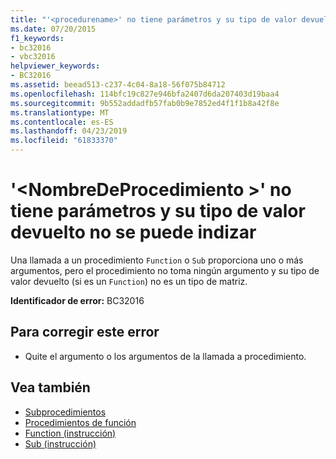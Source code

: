 ```yaml
---
title: "'<procedurename>' no tiene parámetros y su tipo de valor devuelto no se puede indizar"
ms.date: 07/20/2015
f1_keywords:
- bc32016
- vbc32016
helpviewer_keywords:
- BC32016
ms.assetid: beead513-c237-4c04-8a18-56f075b84712
ms.openlocfilehash: 114bfc19c827e946bfa2407d6da207403d19baa4
ms.sourcegitcommit: 9b552addadfb57fab0b9e7852ed4f1f1b8a42f8e
ms.translationtype: MT
ms.contentlocale: es-ES
ms.lasthandoff: 04/23/2019
ms.locfileid: "61833370"
---
```

# <a name="procedurename-has-no-parameters-and-its-return-type-cannot-be-indexed"></a>'\<NombreDeProcedimiento >' no tiene parámetros y su tipo de valor devuelto no se puede indizar
Una llamada a un procedimiento `Function` o `Sub` proporciona uno o más argumentos, pero el procedimiento no toma ningún argumento y su tipo de valor devuelto (si es un `Function`) no es un tipo de matriz.  
  
 **Identificador de error:** BC32016  
  
## <a name="to-correct-this-error"></a>Para corregir este error  
  
-   Quite el argumento o los argumentos de la llamada a procedimiento.  
  
## <a name="see-also"></a>Vea también

- [Subprocedimientos](../../visual-basic/programming-guide/language-features/procedures/sub-procedures.md)
- [Procedimientos de función](../../visual-basic/programming-guide/language-features/procedures/function-procedures.md)
- [Function (instrucción)](../../visual-basic/language-reference/statements/function-statement.md)
- [Sub (instrucción)](../../visual-basic/language-reference/statements/sub-statement.md)

